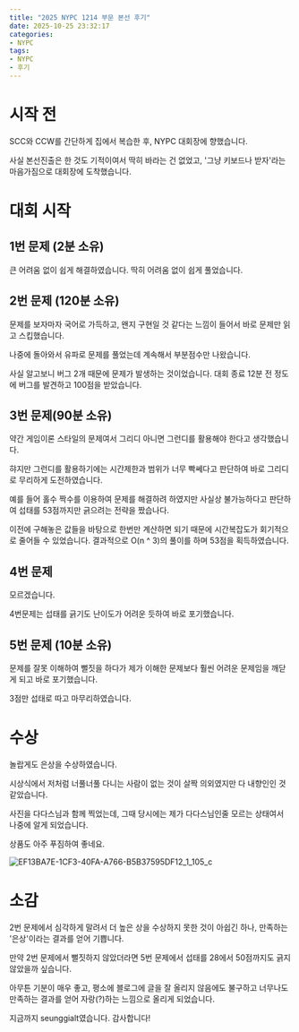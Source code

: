 ```yaml
---
title: "2025 NYPC 1214 부문 본선 후기"
date: 2025-10-25 23:32:17
categories:
- NYPC
tags:
- NYPC
- 후기
---
```

# 시작 전
SCC와 CCW를 간단하게 집에서 복습한 후, NYPC 대회장에 향했습니다.

사실 본선진출은 한 것도 기적이여서 딱히 바라는 건 없었고, '그냥 키보드나 받자'라는 마음가짐으로 대회장에 도착했습니다.

# 대회 시작
## 1번 문제 (2분 소유)
큰 어려움 없이 쉽게 해결하였습니다. 딱히 어려움 없이 쉽게 풀었습니다.

## 2번 문제 (120분 소유)
문제를 보자마자 국어로 가득하고, 왠지 구현일 것 같다는 느낌이 들어서 바로 문제만 읽고 스킵했습니다.

나중에 돌아와서 유파로 문제를 풀었는데 계속해서 부분점수만 나왔습니다.

사실 알고보니 버그 2개 때문에 문제가 발생하는 것이었습니다. 대회 종료 12분 전 정도에 버그를 발견하고 100점을 받았습니다.

## 3번 문제(90분 소유)
약간 게임이론 스타일의 문제여서 그리디 아니면 그런디를 활용해야 한다고 생각했습니다.

햐지만 그런디를 활용하기에는 시간제한과 범위가 너무 빡쎄다고 판단하여 바로 그리디로 무리하게 도전하였습니다.

예를 들어 홀수 짝수를 이용하여 문제를 해결하려 하였지만 사실상 불가능하다고 판단하여 섭태를 53점까지만 긁으려는 전략을 짰습나다.

이전에 구해놓은 값들을 바탕으로 한번만 계산하면 되기 때문에 시간복잡도가 회기적으로 줄어들 수 있었습니다. 결과적으로 O(n ^ 3)의 풀이를 하며 53점을 획득하였습니다.

## 4번 문제
모르겠습니다. 

4번문제는 섭태를 긁기도 난이도가 어려운 듯하여 바로 포기했습니다.

## 5번 문제 (10분 소유)
문제를 잘못 이해하여 뻘짓을 하다가 제가 이해한 문제보다 훨씬 어려운 문제임을 깨닫게 되고 바로 포기했습니다.

3점만 섭태로 따고 마무리하였습니다.

# 수상
놀랍게도 은상을 수상하였습니다.

시상식에서 저처럼 너풀너풀 다니는 사람이 없는 것이 살짝 의외였지만 다 내향인인 것 같았습니다.

사진을 다다스님과 함께 찍었는데, 그때 당시에는 제가 다다스님인줄 모르는 상태여서 나중에 알게 되었습니다.

상품도 아주 푸짐하여 좋네요.

![EF13BA7E-1CF3-40FA-A766-B5B37595DF12_1_105_c](https://github.com/user-attachments/assets/da2970bc-bd20-4446-8bb2-9df0154862b8)

# 소감
2번 문제에서 심각하게 말려서 더 높은 상을 수상하지 못한 것이 아쉽긴 하나, 만족하는 '은상'이라는 결과를 얻어 기쁩니다.

만약 2번 문제에서 뻘짓하지 않았더라면 5번 문제에서 섭태를 28에서 50점까지도 긁지 않았을까 싶습니다.

아무튼 기분이 매우 좋고, 평소에 블로그에 글을 잘 올리지 않음에도 불구하고 너무나도 만족하는 결과를 얻어 자랑(?)하는 느낌으로 올리게 되었습니다.

지금까지 seunggialt였습니다. 감사합니다!





